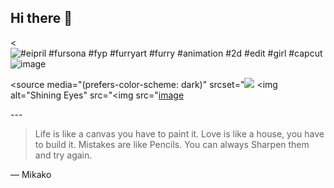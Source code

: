 ## Hi there 👋
<<img src="https://encrypted-tbn0.gstatic.com/images?q=tbn:ANd9GcQjySQqaPzCxd5gw4idAtrxG1r-4rvs3XrWUw&amp;s" alt="#eipril #fursona #fyp #furryart #furry #animation #2d #edit #girl #capcut"/>![image](https://github.com/user-attachments/assets/d08f5c8a-43ba-4781-8dce-a9fe2e1b9be9)
>
 <source media="(prefers-color-scheme: dark)" srcset="<img src="![image](https://github.com/user-attachments/assets/aed0bf73-8361-46ff-9556-d29de817cc40)
">
 <source media="(prefers-color-scheme: light)" srcset="https://tenor.com/view/keenora-kee-fursuit-furry-furry-fandom-gif-17232646">
 <img alt="Shining Eyes" src="<img src="[image](https://github.com/user-attachments/assets/62ade3c4-0244-4cd6-8004-f768634b9076)

</picture>

<!--
**MikakoFox/MikakoFox** is a ✨ _special_ ✨ repository because its `README.md` (this file) appears on your GitHub profile.

Here are some ideas to get you started:

- I’m currently working on Making games
- Studying the Chinese Language, English Native
- 
- I’m looking for help with learning how to code web games
- Ask me about anything
-  How to reach me: Reach me through discord @ .mikako
-  Pronouns: She/Her
- Fun fact: I love Rollerskating
--> ---
> Life is like a canvas you have to paint it. Love is like a house, you have to build it. Mistakes are like Pencils. You can always Sharpen them and try again.

— Mikako
